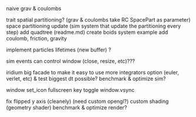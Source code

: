 naive grav & coulombs

trait spatial partitioning? (grav & coulombs take RC SpacePart as parameter)
space partitioning update (sim system that update the partitioning every step)
add quadtree (readme.md)
create boids system example
add coulomb, friction, gravity

implement particles lifetimes (new buffer) ?

sim events can control window (close, resize, etc)???

iridium big facade to make it easy to use
more integrators option (euler, verlet, etc) & test biggest dt possible?
benchmark & optimize sim?

window set_icon
fullscreen key toggle
window.vsync

fix flipped y axis (cleanely) (need custom opengl?)
custom shading (geometry shader)
benchmark & optimize render?
